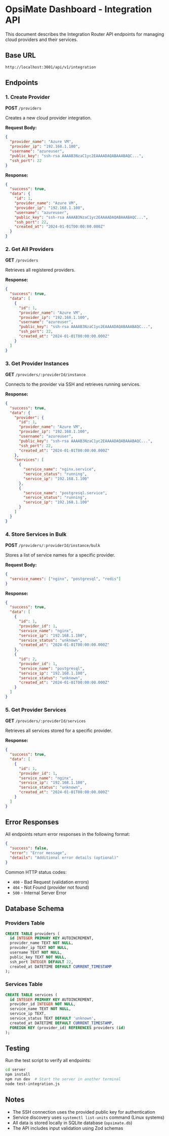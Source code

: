 # OpsiMate Dashboard - Integration API

This document describes the Integration Router API endpoints for managing cloud providers and their services.

## Base URL
```
http://localhost:3001/api/v1/integration
```

## Endpoints

### 1. Create Provider
**POST** `/providers`

Creates a new cloud provider integration.

**Request Body:**
```json
{
  "provider_name": "Azure VM",
  "provider_ip": "192.168.1.100",
  "username": "azureuser",
  "public_key": "ssh-rsa AAAAB3NzaC1yc2EAAAADAQABAAABAQC...",
  "ssh_port": 22
}
```

**Response:**
```json
{
  "success": true,
  "data": {
    "id": 1,
    "provider_name": "Azure VM",
    "provider_ip": "192.168.1.100",
    "username": "azureuser",
    "public_key": "ssh-rsa AAAAB3NzaC1yc2EAAAADAQABAAABAQC...",
    "ssh_port": 22,
    "created_at": "2024-01-01T00:00:00.000Z"
  }
}
```

### 2. Get All Providers
**GET** `/providers`

Retrieves all registered providers.

**Response:**
```json
{
  "success": true,
  "data": [
    {
      "id": 1,
      "provider_name": "Azure VM",
      "provider_ip": "192.168.1.100",
      "username": "azureuser",
      "public_key": "ssh-rsa AAAAB3NzaC1yc2EAAAADAQABAAABAQC...",
      "ssh_port": 22,
      "created_at": "2024-01-01T00:00:00.000Z"
    }
  ]
}
```

### 3. Get Provider Instances
**GET** `/providers/:providerId/instance`

Connects to the provider via SSH and retrieves running services.

**Response:**
```json
{
  "success": true,
  "data": {
    "provider": {
      "id": 1,
      "provider_name": "Azure VM",
      "provider_ip": "192.168.1.100",
      "username": "azureuser",
      "public_key": "ssh-rsa AAAAB3NzaC1yc2EAAAADAQABAAABAQC...",
      "ssh_port": 22,
      "created_at": "2024-01-01T00:00:00.000Z"
    },
    "services": [
      {
        "service_name": "nginx.service",
        "service_status": "running",
        "service_ip": "192.168.1.100"
      },
      {
        "service_name": "postgresql.service",
        "service_status": "running",
        "service_ip": "192.168.1.100"
      }
    ]
  }
}
```

### 4. Store Services in Bulk
**POST** `/providers/:providerId/instance/bulk`

Stores a list of service names for a specific provider.

**Request Body:**
```json
{
  "service_names": ["nginx", "postgresql", "redis"]
}
```

**Response:**
```json
{
  "success": true,
  "data": [
    {
      "id": 1,
      "provider_id": 1,
      "service_name": "nginx",
      "service_ip": "192.168.1.100",
      "service_status": "unknown",
      "created_at": "2024-01-01T00:00:00.000Z"
    },
    {
      "id": 2,
      "provider_id": 1,
      "service_name": "postgresql",
      "service_ip": "192.168.1.100",
      "service_status": "unknown",
      "created_at": "2024-01-01T00:00:00.000Z"
    }
  ]
}
```

### 5. Get Provider Services
**GET** `/providers/:providerId/services`

Retrieves all services stored for a specific provider.

**Response:**
```json
{
  "success": true,
  "data": [
    {
      "id": 1,
      "provider_id": 1,
      "service_name": "nginx",
      "service_ip": "192.168.1.100",
      "service_status": "unknown",
      "created_at": "2024-01-01T00:00:00.000Z"
    }
  ]
}
```

## Error Responses

All endpoints return error responses in the following format:

```json
{
  "success": false,
  "error": "Error message",
  "details": "Additional error details (optional)"
}
```

Common HTTP status codes:
- `400` - Bad Request (validation errors)
- `404` - Not Found (provider not found)
- `500` - Internal Server Error

## Database Schema

### Providers Table
```sql
CREATE TABLE providers (
  id INTEGER PRIMARY KEY AUTOINCREMENT,
  provider_name TEXT NOT NULL,
  provider_ip TEXT NOT NULL,
  username TEXT NOT NULL,
  public_key TEXT NOT NULL,
  ssh_port INTEGER DEFAULT 22,
  created_at DATETIME DEFAULT CURRENT_TIMESTAMP
);
```

### Services Table
```sql
CREATE TABLE services (
  id INTEGER PRIMARY KEY AUTOINCREMENT,
  provider_id INTEGER NOT NULL,
  service_name TEXT NOT NULL,
  service_ip TEXT,
  service_status TEXT DEFAULT 'unknown',
  created_at DATETIME DEFAULT CURRENT_TIMESTAMP,
  FOREIGN KEY (provider_id) REFERENCES providers (id)
);
```

## Testing

Run the test script to verify all endpoints:

```bash
cd server
npm install
npm run dev  # Start the server in another terminal
node test-integration.js
```

## Notes

- The SSH connection uses the provided public key for authentication
- Service discovery uses `systemctl list-units` command (Linux systems)
- All data is stored locally in SQLite database (`opsimate.db`)
- The API includes input validation using Zod schemas 